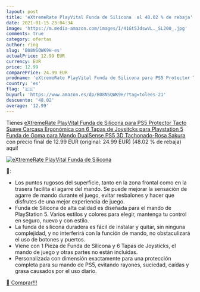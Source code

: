 ```yaml
---
layout: post
title: 'eXtremeRate PlayVital Funda de Silicona  al 48.02 % de rebaja'
date: 2021-01-15 23:04:34
image: 'https://m.media-amazon.com/images/I/41Gt5JdswVL._SL200_.jpg'
comments: true
category: ofertas
author: ring
slug: 'B08NSQWK9H-es'
actualPrice: 12.99 EUR
currency: EUR
price: 12.99
comparePrice: 24.99 EUR
prodname: 'eXtremeRate PlayVital Funda de Silicona para PS5 Protector Tacto Suave Carcasa Ergonómica con 6 Tapas de Joysitcks para Playstation 5 Funda de Goma para Mando DualSense PS5 3D Tachonado-Rosa Sakura '
country: 'es'
flag: '🇪🇸'
buyurl: 'https://www.amazon.es/dp/B08NSQWK9H/?tag=tolees-21'
descuento: '48.02'
average: '12.99'
---
```


Tienes [eXtremeRate PlayVital Funda de Silicona para PS5 Protector Tacto Suave Carcasa Ergonómica con 6 Tapas de Joysitcks para Playstation 5 Funda de Goma para Mando DualSense PS5 3D Tachonado-Rosa Sakura ](https://www.amazon.es/dp/B08NSQWK9H/?tag=tolees-21) con precio final de  12.99 EUR (original: 24.99 EUR) (48.02 %  de rebaja) aqui!

[![eXtremeRate PlayVital Funda de Silicona ](https://m.media-amazon.com/images/I/41Gt5JdswVL._SL200_.jpg)](https://www.amazon.es/dp/B08NSQWK9H/?tag=tolees-21)

🔎:

- Los puntos rugosos del superficie, tanto en la zona frontal como en la trasera facilita el agarre del mando. Se puede mejorar la sensación de agarre de mando durante el juego, evitar resbalones y hacer que disfrutes de una mejor experiencia de juego.
- Funda de Silicona de alta calidad es diseñada para el mando de PlayStation 5. Varios estilos y colores para elegir, mantenga tu control en seguro, nuevo y con estilo.
- La funda de silicona duradera es fácil de instalar y quitar, sin ninguna complejidad, y no interferirá con la función de mando, no obstaculizará el uso de botones y puertos.
- Viene con 1 Pieza de Funda de Silicona y 6 Tapas de Joysticks, el mando de juego y otras partes no están incluidas.
- Personalizada con dimensión exactamente para una protección completa para su mando de PS5, evitando rayones, suciedad, caídas y grasa causados por el uso diario.

[🛒 Comprar!!!](https://www.amazon.es/dp/B08NSQWK9H/?tag=tolees-21)
